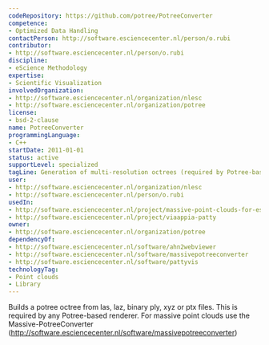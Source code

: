 ```yaml
---
codeRepository: https://github.com/potree/PotreeConverter
competence:
- Optimized Data Handling
contactPerson: http://software.esciencecenter.nl/person/o.rubi
contributor:
- http://software.esciencecenter.nl/person/o.rubi
discipline:
- eScience Methodology
expertise:
- Scientific Visualization
involvedOrganization:
- http://software.esciencecenter.nl/organization/nlesc
- http://software.esciencecenter.nl/organization/potree
license:
- bsd-2-clause
name: PotreeConverter
programmingLanguage:
- C++
startDate: 2011-01-01
status: active
supportLevel: specialized
tagLine: Generation of multi-resolution octrees (required by Potree-based renderers)
user:
- http://software.esciencecenter.nl/organization/nlesc
- http://software.esciencecenter.nl/person/o.rubi
usedIn:
- http://software.esciencecenter.nl/project/massive-point-clouds-for-esciences
- http://software.esciencecenter.nl/project/viaappia-patty
owner: 
- http://software.esciencecenter.nl/organization/potree
dependencyOf:
- http://software.esciencecenter.nl/software/ahn2webviewer
- http://software.esciencecenter.nl/software/massivepotreeconverter
- http://software.esciencecenter.nl/software/pattyvis
technologyTag:
- Point clouds
- Library
---
```

Builds a potree octree from las, laz, binary ply, xyz or ptx files. This is required by any Potree-based renderer. For massive point clouds use the Massive-PotreeConverter (<http://software.esciencecenter.nl/software/massivepotreeconverter>)
